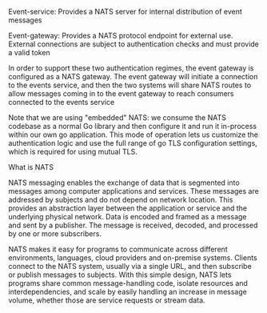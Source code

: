 

Event-service: Provides a NATS server for internal distribution of event messages

Event-gateway: Provides a NATS protocol endpoint for external use. External connections
are subject to authentication checks and must provide a valid token

In order to support these two authentication regimes, the event gateway is configured as a NATS
gateway. The event gateway will initiate a connection to the events service, and then the two systems will share NATS routes to allow 
messages coming in to the event gateway to reach consumers connected to the events service

Note that we are using "embedded" NATS: we consume the NATS codebase as a normal Go library and then configure it and run it in-process within our own go application. 
This mode of operation lets us customize the authentication logic and use the full range of go TLS configuration settings, which is required for using mutual TLS.


What is NATS

NATS messaging enables the exchange of data that is segmented into messages among computer applications and services. These messages are 
addressed by subjects and do not depend on network location. This provides an abstraction layer between the application or service and the 
underlying physical network.
Data is encoded and framed as a message and sent by a publisher. The message is received, decoded, and processed by one or more subscribers.

NATS makes it easy for programs to communicate across different environments, languages, cloud providers and on-premise systems. Clients connect to the NATS system, usually via a single URL, and then subscribe or publish messages to subjects. With this simple design, NATS lets programs share common message-handling code, isolate resources and interdependencies, and scale by easily handling an increase in message volume, whether those are service requests or stream data.


     


#
